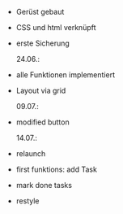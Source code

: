 - Gerüst gebaut
- CSS und html verknüpft
- erste Sicherung

  24.06.:

- alle Funktionen implementiert
- Layout via grid

  09.07.:

- modified button

  14.07.:

- relaunch
- first funktions: add Task
- mark done tasks
- restyle
